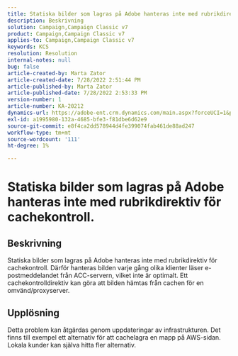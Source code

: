 ```yaml
---
title: Statiska bilder som lagras på Adobe hanteras inte med rubrikdirektiv för cachekontroll.
description: Beskrivning
solution: Campaign,Campaign Classic v7
product: Campaign,Campaign Classic v7
applies-to: Campaign,Campaign Classic v7
keywords: KCS
resolution: Resolution
internal-notes: null
bug: false
article-created-by: Marta Zator
article-created-date: 7/28/2022 2:51:44 PM
article-published-by: Marta Zator
article-published-date: 7/28/2022 2:53:33 PM
version-number: 1
article-number: KA-20212
dynamics-url: https://adobe-ent.crm.dynamics.com/main.aspx?forceUCI=1&pagetype=entityrecord&etn=knowledgearticle&id=b37214c9-840e-ed11-82e5-000d3a369e6d
exl-id: a1995980-132a-4685-bfe3-f81dbe6d62e9
source-git-commit: e8f4ca2dd578944d4fe399074fab461de88ad247
workflow-type: tm+mt
source-wordcount: '111'
ht-degree: 1%

---
```


# Statiska bilder som lagras på Adobe hanteras inte med rubrikdirektiv för cachekontroll.

## Beskrivning

Statiska bilder som lagras på Adobe hanteras inte med rubrikdirektiv för cachekontroll. Därför hanteras bilden varje gång olika klienter läser e-postmeddelandet från ACC-servern, vilket inte är optimalt. Ett cachekontrolldirektiv kan göra att bilden hämtas från cachen för en omvänd/proxyserver.

## Upplösning


Detta problem kan åtgärdas genom uppdateringar av infrastrukturen. Det finns till exempel ett alternativ för att cachelagra en mapp på AWS-sidan. Lokala kunder kan själva hitta fler alternativ.
